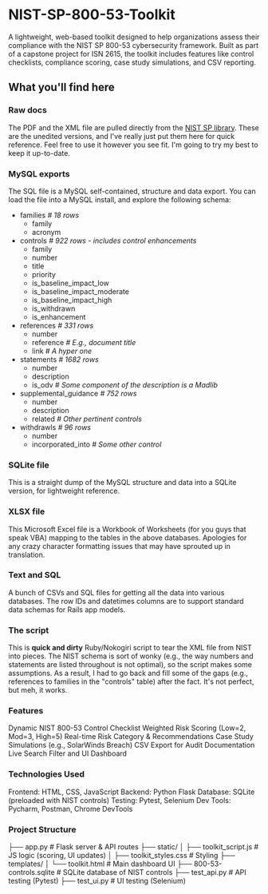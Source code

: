 # NIST-SP-800-53-Toolkit

A lightweight, web-based toolkit designed to help organizations assess their compliance with the NIST SP 800-53 cybersecurity framework. Built as part of a capstone project for ISN 2615, the toolkit includes features like control checklists, compliance scoring, case study simulations, and CSV reporting.

## What you'll find here

### Raw docs

The PDF and the XML file are pulled directly from the [NIST SP library](http://csrc.nist.gov/publications/PubsSPs.html). These are the unedited versions, and I've really just put them here for quick reference. Feel free to use it however you see fit. I'm going to try my best to keep it up-to-date.

### MySQL exports

The SQL file is a MySQL self-contained, structure and data export. You can load the file into a MySQL install, and explore the following schema:

* families *# 18 rows*
  * family
  * acronym
* controls *# 922 rows - includes control enhancements*
  * family
  * number
  * title
  * priority
  * is_baseline_impact_low
  * is_baseline_impact_moderate
  * is_baseline_impact_high
  * is_withdrawn
  * is_enhancement
* references *# 331 rows*
  * number
  * reference *# E.g., document title*
  * link *# A hyper one*
* statements *# 1682 rows*
  * number
  * description
  * is_odv *# Some component of the description is a Madlib*
* supplemental_guidance *# 752 rows*
  * number
  * description
  * related *# Other pertinent controls*
* withdrawls *# 96 rows*
  * number
  * incorporated_into *# Some other control*

### SQLite file

This is a straight dump of the MySQL structure and data into a SQLite version, for lightweight reference.

### XLSX file

This Microsoft Excel file is a Workbook of Worksheets (for you guys that speak VBA) mapping to the tables in the above databases. Apologies for any crazy character formatting issues that may have sprouted up in translation.

### Text and SQL
A bunch of CSVs and SQL files for getting all the data into various databases. The row IDs and datetimes columns are to support standard data schemas for Rails app models.

### The script

This is **quick and dirty** Ruby/Nokogiri script to tear the XML file from NIST into pieces. The NIST schema is sort of wonky (e.g., the way numbers and statements are listed throughout is not optimal), so the script makes some assumptions. As a result, I had to go back and fill some of the gaps (e.g., references to families in the "controls" table) after the fact. It's not perfect, but meh, it works.

### Features
Dynamic NIST 800-53 Control Checklist
Weighted Risk Scoring (Low=2, Mod=3, High=5)
Real-time Risk Category & Recommendations
Case Study Simulations (e.g., SolarWinds Breach)
CSV Export for Audit Documentation
Live Search Filter and UI Dashboard

### Technologies Used
Frontend: HTML, CSS, JavaScript
Backend: Python Flask
Database: SQLite (preloaded with NIST controls)
Testing: Pytest, Selenium
Dev Tools: Pycharm, Postman, Chrome DevTools

### Project Structure

├── app.py                    # Flask server & API routes
├── static/
│   ├── toolkit_script.js     # JS logic (scoring, UI updates)
│   ├── toolkit_styles.css    # Styling
├── templates/
│   └── toolkit.html          # Main dashboard UI
├── 800-53-controls.sqlite    # SQLite database of NIST controls
├── test_api.py               # API testing (Pytest)
├── test_ui.py                # UI testing (Selenium)
